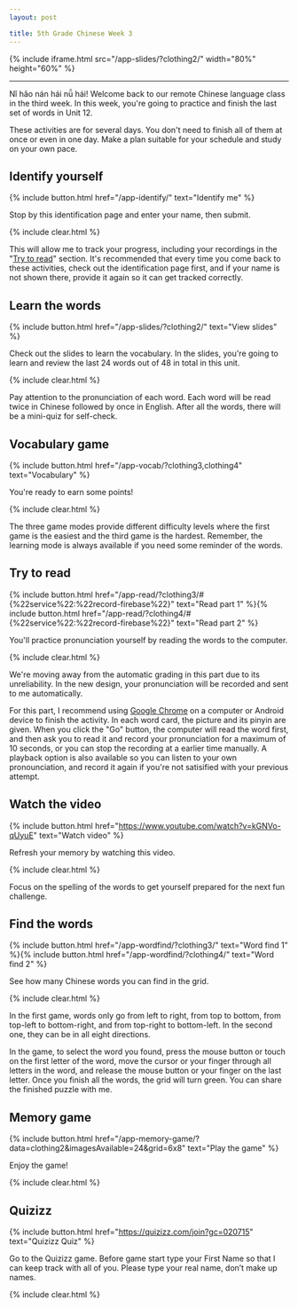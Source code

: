 ```yaml
---
layout: post

title: 5th Grade Chinese Week 3
---
```


{% include iframe.html src="/app-slides/?clothing2/" width="80%" height="60%" %}

---

Nǐ hǎo nán hái nǚ hái! Welcome back to our remote Chinese language class in the third week. In this week, you're going to practice and finish the last set of words in Unit 12.

These activities are for several days. You don't need to finish all of them at once or even in one day. Make a plan suitable for your schedule and study on your own pace.

## Identify yourself

{% include button.html href="/app-identify/" text="Identify me" %}

Stop by this identification page and enter your name, then submit.

{% include clear.html %}

This will allow me to track your progress, including your recordings in the "[Try to read](#try-to-read)" section. It's recommended that every time you come back to these activities, check out the identification page first, and if your name is not shown there, provide it again so it can get tracked correctly.

## Learn the words

{% include button.html href="/app-slides/?clothing2/" text="View slides" %}

Check out the slides to learn the vocabulary. In the slides, you're going to learn and review the last 24 words out of 48 in total in this unit.

{% include clear.html %}

Pay attention to the pronunciation of each word. Each word will be read twice in Chinese followed by once in English. After all the words, there will be a mini-quiz for self-check.

## Vocabulary game

{% include button.html href="/app-vocab/?clothing3,clothing4" text="Vocabulary" %}

You're ready to earn some points!

{% include clear.html %}

The three game modes provide different difficulty levels where the first game is the easiest and the third game is the hardest. Remember, the learning mode is always available if you need some reminder of the words.

## Try to read

{% include button.html href="/app-read/?clothing3/#{%22service%22:%22record-firebase%22}" text="Read part 1" %}{% include button.html href="/app-read/?clothing4/#{%22service%22:%22record-firebase%22}" text="Read part 2" %}

You'll practice pronunciation yourself by reading the words to the computer.

{% include clear.html %}

We're moving away from the automatic grading in this part due to its unreliability. In the new design, your pronunciation will be recorded and sent to me automatically.

For this part, I recommend using [Google Chrome][chrome] on a computer or Android device to finish the activity. In each word card, the picture and its pinyin are given. When you click the "Go" button, the computer will read the word first, and then ask you to read it and record your pronunciation for a maximum of 10 seconds, or you can stop the recording at a earlier time manually. A playback option is also available so you can listen to your own pronounciation, and record it again if you're not satisified with your previous attempt.

## Watch the video

{% include button.html href="https://www.youtube.com/watch?v=kGNVo-qUyuE" text="Watch video" %}

Refresh your memory by watching this video.

{% include clear.html %}

Focus on the spelling of the words to get yourself prepared for the next fun challenge.

## Find the words

{% include button.html href="/app-wordfind/?clothing3/" text="Word find 1" %}{% include button.html href="/app-wordfind/?clothing4/" text="Word find 2" %}

See how many Chinese words you can find in the grid.

{% include clear.html %}

In the first game, words only go from left to right, from top to bottom, from top-left to bottom-right, and from top-right to bottom-left. In the second one, they can be in all eight directions.

In the game, to select the word you found, press the mouse button or touch on the first letter of the word, move the cursor or your finger through all letters in the word, and release the mouse button or your finger on the last letter. Once you finish all the words, the grid will turn green. You can share the finished puzzle with me.

## Memory game

{% include button.html href="/app-memory-game/?data=clothing2&imagesAvailable=24&grid=6x8" text="Play the game" %}

Enjoy the game!

{% include clear.html %}

## Quizizz

{% include button.html href="https://quizizz.com/join?gc=020715" text="Quizizz Quiz" %}

Go to the Quizizz game. Before game start type your First Name so that I can keep track with all of you. Please type your real name, don’t make up names.

{% include clear.html %}

[chrome]: https://www.google.com/intl/en/chrome/
